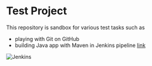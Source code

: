 # Test Project

This repository is sandbox for various test tasks such as
* playing with Git on GitHub
* building Java app with Maven in Jenkins  pipeline [link](https://jenkins.io/doc/tutorials/build-a-java-app-with-maven)


![Jenkins](https://jenkins.io/images/logos/belarus/belarus.png)